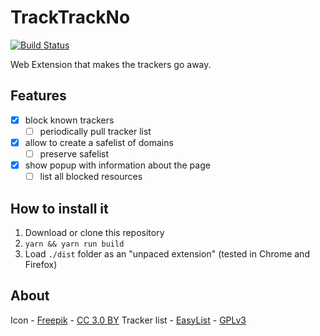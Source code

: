 # TrackTrackNo
[![Build Status](https://travis-ci.org/kdzwinel/TrackTrackNo.svg?branch=master)](https://travis-ci.org/kdzwinel/TrackTrackNo)

Web Extension that makes the trackers go away.

## Features
- [x] block known trackers
  - [ ] periodically pull tracker list
- [x] allow to create a safelist of domains
  - [ ] preserve safelist
- [x] show popup with information about the page
  - [ ] list all blocked resources

## How to install it
1. Download or clone this repository
1. `yarn && yarn run build`
1. Load `./dist` folder as an "unpaced extension" (tested in Chrome and Firefox)

## About
Icon - [Freepik](http://www.freepik.com) - [CC 3.0 BY](http://creativecommons.org/licenses/by/3.0/)
Tracker list - [EasyList](https://easylist.to/) - [GPLv3](https://easylist.to/pages/licence.html)
